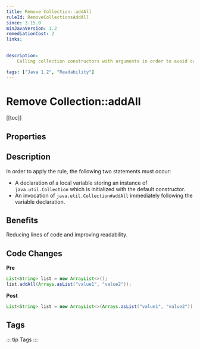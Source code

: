 ```yaml
---
title: Remove Collection::addAll
ruleId: RemoveCollectionsAddAll
since: 3.15.0
minJavaVersion: 1.2
remediationCost: 2
links:

    
description:
    Calling collection constructors with arguments in order to avoid calls of addAll.

tags: ["Java 1.2", "Readability"]
---
```


# Remove Collection::addAll

[[toc]]

## Properties

<RuleProperties />


## Description

In order to apply the rule, the following two statements must occur:

* A declaration of a local variable storing an instance of `java.util.Collection` which is initialized with the default constructor.
* An invocation of `java.util.Collection#addAll` immediately following the variable declaration.

## Benefits

Reducing lines of code and improving readability.


## Code Changes

__Pre__
```java
List<String> list = new ArrayList<>();
list.addAll(Arrays.asList("value1", "value2"));
```

__Post__
```java
List<String> list = new ArrayList<>(Arrays.asList("value1", "value2"));
```
<VersionNotice />


## Tags

::: tip Tags
<TagLinks />
:::